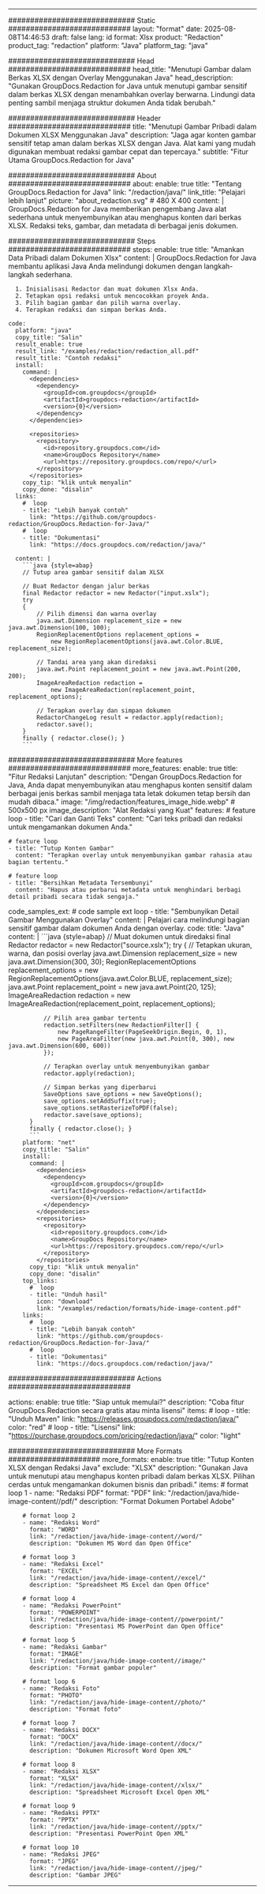 
---
############################# Static ############################
layout: "format"
date:  2025-08-08T14:46:53
draft: false
lang: id
format: Xlsx
product: "Redaction"
product_tag: "redaction"
platform: "Java"
platform_tag: "java"

############################# Head ############################
head_title: "Menutupi Gambar dalam Berkas XLSX dengan Overlay Menggunakan Java"
head_description: "Gunakan GroupDocs.Redaction for Java untuk menutupi gambar sensitif dalam berkas XLSX dengan menambahkan overlay berwarna. Lindungi data penting sambil menjaga struktur dokumen Anda tidak berubah."

############################# Header ############################
title: "Menutupi Gambar Pribadi dalam Dokumen XLSX Menggunakan Java" 
description: "Jaga agar konten gambar sensitif tetap aman dalam berkas XLSX dengan Java. Alat kami yang mudah digunakan membuat redaksi gambar cepat dan tepercaya."
subtitle: "Fitur Utama GroupDocs.Redaction for Java" 

############################# About ############################
about:
    enable: true
    title: "Tentang GroupDocs.Redaction for Java"
    link: "/redaction/java/"
    link_title: "Pelajari lebih lanjut"
    picture: "about_redaction.svg" # 480 X 400
    content: |
       GroupDocs.Redaction for Java memberikan pengembang Java alat sederhana untuk menyembunyikan atau menghapus konten dari berkas XLSX. Redaksi teks, gambar, dan metadata di berbagai jenis dokumen.

############################# Steps ############################
steps:
    enable: true
    title: "Amankan Data Pribadi dalam Dokumen Xlsx"
    content: |
      GroupDocs.Redaction for Java membantu aplikasi Java Anda melindungi dokumen dengan langkah-langkah sederhana.
      
      1. Inisialisasi Redactor dan muat dokumen Xlsx Anda.
      2. Tetapkan opsi redaksi untuk mencocokkan proyek Anda.
      3. Pilih bagian gambar dan pilih warna overlay.
      4. Terapkan redaksi dan simpan berkas Anda.
   
    code:
      platform: "java"
      copy_title: "Salin"
      result_enable: true
      result_link: "/examples/redaction/redaction_all.pdf"
      result_title: "Contoh redaksi"
      install:
        command: |
          <dependencies>
            <dependency>
              <groupId>com.groupdocs</groupId>
              <artifactId>groupdocs-redaction</artifactId>
              <version>{0}</version>
            </dependency>
          </dependencies>

          <repositories>
            <repository>
              <id>repository.groupdocs.com</id>
              <name>GroupDocs Repository</name>
              <url>https://repository.groupdocs.com/repo/</url>
            </repository>
          </repositories>
        copy_tip: "klik untuk menyalin"
        copy_done: "disalin"
      links:
        #  loop
        - title: "Lebih banyak contoh"
          link: "https://github.com/groupdocs-redaction/GroupDocs.Redaction-for-Java/"
        #  loop
        - title: "Dokumentasi"
          link: "https://docs.groupdocs.com/redaction/java/"
          
      content: |
        ```java {style=abap}
        // Tutup area gambar sensitif dalam XLSX

        // Buat Redactor dengan jalur berkas
        final Redactor redactor = new Redactor("input.xslx");
        try
        {
            // Pilih dimensi dan warna overlay
            java.awt.Dimension replacement_size = new java.awt.Dimension(100, 100);
            RegionReplacementOptions replacement_options = 
                new RegionReplacementOptions(java.awt.Color.BLUE, replacement_size);

            // Tandai area yang akan diredaksi
            java.awt.Point replacement_point = new java.awt.Point(200, 200);
            ImageAreaRedaction redaction = 
                new ImageAreaRedaction(replacement_point, replacement_options);

            // Terapkan overlay dan simpan dokumen
            RedactorChangeLog result = redactor.apply(redaction);
            redactor.save();
        }
        finally { redactor.close(); }
        ```            


############################# More features ############################
more_features:
  enable: true
  title: "Fitur Redaksi Lanjutan"
  description: "Dengan GroupDocs.Redaction for Java, Anda dapat menyembunyikan atau menghapus konten sensitif dalam berbagai jenis berkas sambil menjaga tata letak dokumen tetap bersih dan mudah dibaca."
  image: "/img/redaction/features_image_hide.webp" # 500x500 px
  image_description: "Alat Redaksi yang Kuat"
  features:
    # feature loop
    - title: "Cari dan Ganti Teks"
      content: "Cari teks pribadi dan redaksi untuk mengamankan dokumen Anda."

    # feature loop
    - title: "Tutup Konten Gambar"
      content: "Terapkan overlay untuk menyembunyikan gambar rahasia atau bagian tertentu."

    # feature loop
    - title: "Bersihkan Metadata Tersembunyi"
      content: "Hapus atau perbarui metadata untuk menghindari berbagi detail pribadi secara tidak sengaja."
      
  code_samples_ext:
    # code sample ext loop
    - title: "Sembunyikan Detail Gambar Menggunakan Overlay"
      content: |
        Pelajari cara melindungi bagian sensitif gambar dalam dokumen Anda dengan overlay.
      code:
        title: "Java"
        content: |
          ```java {style=abap}
          //  Muat dokumen untuk diredaksi
          final Redactor redactor = new Redactor("source.xslx");
          try
          {
              // Tetapkan ukuran, warna, dan posisi overlay
              java.awt.Dimension replacement_size = new java.awt.Dimension(300, 30);
              RegionReplacementOptions replacement_options = 
                new RegionReplacementOptions(java.awt.Color.BLUE, replacement_size);
              java.awt.Point replacement_point = new java.awt.Point(20, 125);
              ImageAreaRedaction redaction = new ImageAreaRedaction(replacement_point, replacement_options);

              // Pilih area gambar tertentu
              redaction.setFilters(new RedactionFilter[] {
                  new PageRangeFilter(PageSeekOrigin.Begin, 0, 1),
                  new PageAreaFilter(new java.awt.Point(0, 300), new java.awt.Dimension(600, 600))
              });

              // Terapkan overlay untuk menyembunyikan gambar
              redactor.apply(redaction);

              // Simpan berkas yang diperbarui
              SaveOptions save_options = new SaveOptions();
              save_options.setAddSuffix(true);
              save_options.setRasterizeToPDF(false);
              redactor.save(save_options);
          }
          finally { redactor.close(); }
          ```
        platform: "net"
        copy_title: "Salin"
        install:
          command: |
            <dependencies>
              <dependency>
                <groupId>com.groupdocs</groupId>
                <artifactId>groupdocs-redaction</artifactId>
                <version>{0}</version>
              </dependency>
            </dependencies>
            <repositories>
              <repository>
                <id>repository.groupdocs.com</id>
                <name>GroupDocs Repository</name>
                <url>https://repository.groupdocs.com/repo/</url>
              </repository>
            </repositories>
          copy_tip: "klik untuk menyalin"
          copy_done: "disalin"
        top_links:
          #  loop
          - title: "Unduh hasil"
            icon: "download"
            link: "/examples/redaction/formats/hide-image-content.pdf"
        links:
          #  loop
          - title: "Lebih banyak contoh"
            link: "https://github.com/groupdocs-redaction/GroupDocs.Redaction-for-Java/"
          #  loop
          - title: "Dokumentasi"
            link: "https://docs.groupdocs.com/redaction/java/"


############################# Actions ############################

actions:
  enable: true
  title: "Siap untuk memulai?"
  description: "Coba fitur GroupDocs.Redaction secara gratis atau minta lisensi"
  items:
    #  loop
    - title: "Unduh Maven"
      link: "https://releases.groupdocs.com/redaction/java/"
      color: "red"
        #  loop
    - title: "Lisensi"
      link: "https://purchase.groupdocs.com/pricing/redaction/java/"
      color: "light"


############################# More Formats #####################
more_formats:
    enable: true
    title: "Tutup Konten XLSX dengan Redaksi Java"
    exclude: "XLSX"
    description: "Gunakan Java untuk menutupi atau menghapus konten pribadi dalam berkas XLSX. Pilihan cerdas untuk mengamankan dokumen bisnis dan pribadi."
    items: 
        # format loop 1
        - name: "Redaksi PDF"
          format: "PDF"
          link: "/redaction/java/hide-image-content//pdf/"
          description: "Format Dokumen Portabel Adobe"

        # format loop 2
        - name: "Redaksi Word"
          format: "WORD"
          link: "/redaction/java/hide-image-content//word/"
          description: "Dokumen MS Word dan Open Office"
          
        # format loop 3
        - name: "Redaksi Excel"
          format: "EXCEL"
          link: "/redaction/java/hide-image-content//excel/"
          description: "Spreadsheet MS Excel dan Open Office"

        # format loop 4
        - name: "Redaksi PowerPoint"
          format: "POWERPOINT"
          link: "/redaction/java/hide-image-content//powerpoint/"
          description: "Presentasi MS PowerPoint dan Open Office"

        # format loop 5
        - name: "Redaksi Gambar"
          format: "IMAGE"
          link: "/redaction/java/hide-image-content//image/"
          description: "Format gambar populer"

        # format loop 6
        - name: "Redaksi Foto"
          format: "PHOTO"
          link: "/redaction/java/hide-image-content//photo/"
          description: "Format foto"

        # format loop 7
        - name: "Redaksi DOCX"
          format: "DOCX"
          link: "/redaction/java/hide-image-content//docx/"
          description: "Dokumen Microsoft Word Open XML"
          
        # format loop 8
        - name: "Redaksi XLSX"
          format: "XLSX"
          link: "/redaction/java/hide-image-content//xlsx/"
          description: "Spreadsheet Microsoft Excel Open XML"
          
        # format loop 9
        - name: "Redaksi PPTX"
          format: "PPTX"
          link: "/redaction/java/hide-image-content//pptx/"
          description: "Presentasi PowerPoint Open XML"

        # format loop 10
        - name: "Redaksi JPEG"
          format: "JPEG"
          link: "/redaction/java/hide-image-content//jpeg/"
          description: "Gambar JPEG"


---